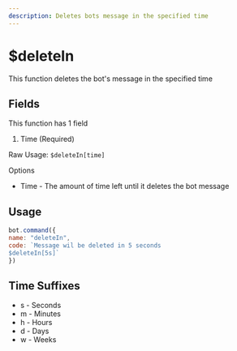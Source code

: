```yaml
---
description: Deletes bots message in the specified time
---
```


# $deleteIn

This function deletes the bot's message in the specified time

## Fields

This function has 1 field

1. Time \(Required\)

Raw Usage: `$deleteIn[time]`

Options

* Time - The amount of time left until it deletes the bot message

## Usage

```javascript
bot.command({
name: "deleteIn",
code: `Message wil be deleted in 5 seconds
$deleteIn[5s]`
})
```

## Time Suffixes

* s - Seconds
* m - Minutes
* h - Hours
* d - Days
* w - Weeks

